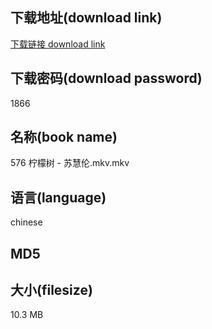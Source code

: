 ## 下载地址(download link)
[下载链接 download link](https://tutu365.netlify.app/?s=576+%E6%9F%A0%E6%AA%AC%E6%A0%91+-+%E8%8B%8F%E6%85%A7%E4%BC%A6.mkv)

## 下载密码(download password)
1866

## 名称(book name)
576 柠檬树 - 苏慧伦.mkv.mkv

## 语言(language)
chinese

## MD5


## 大小(filesize)
10.3 MB
